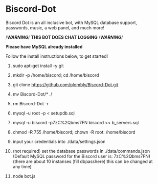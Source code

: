 # Biscord-Dot

Biscord Dot is an all inclusive bot, with MySQL database support, passwords, music, a web panel, and much more!

/***WARNING***/ **THIS BOT DOES CHAT LOGGING** /***WARNING***/

**Please have MySQL already installed**

Follow the install instructions below, to get started!

1. sudo apt-get install -y git

2. mkdir -p /home/biscord; cd /home/biscord

2. git clone https://github.com/plombly/Biscord-Dot.git

3. mv Biscord-Dot/* ./

4. rm Biscord-Dot -r

5. mysql -u root -p < setupdb.sql

6. mysql -u biscord -p7zC%2Qbms7FN biscord << b_servers.sql

7. chmod -R 755 /home/biscord; chown -R root: /home/biscord

8. input your credentials into ./data/settings.json

9. (not required) set the database passwords in ./data/commands.json (Default MySQL password for the Biscord user is: 7zC%2Qbms7FN)(there are about 10 instanses (fill dbpasshere) this can be changed at any time)

10. node bot.js
